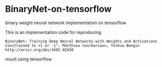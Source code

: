 # BinaryNet-on-tensorflow
binary weight neural network implementation on tensorflow

This is an implementation code for reproducing
```
BinaryNet: Training Deep Neural Networks with Weights and Activations Constrained to +1 or -1", Matthieu Courbariaux, Yoshua Bengio
http://arxiv.org/abs/1602.02830
```
result using tensorflow